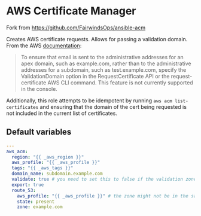 # AWS Certificate Manager

Fork from https://github.com/FairwindsOps/ansible-acm

Creates AWS certificate requests. Allows for passing a validation domain. From the AWS [documentation](http://docs.aws.amazon.com/acm/latest/userguide/gs-acm-validate.html):

> To ensure that email is sent to the administrative addresses for an apex domain, such as example.com, rather than to the administrative addresses for a subdomain, such as test.example.com, specify the ValidationDomain option in the RequestCertificate API or the request-certificate AWS CLI command. This feature is not currently supported in the console.

Additionally, this role attempts to be idempotent by running `aws acm list-certificates` and ensuring that the domain of the cert being requested is not included in the current list of certificates.

<!--TOC-->
<!--ENDTOC-->

<!--ROLEVARS-->
## Default variables
```yaml
---
aws_acm:
  region: "{{ _aws_region }}"
  aws_profile: "{{ _aws_profile }}"
  tags: "{{ _aws_tags }}"
  domain_name: subdomain.example.com
  validate: true # you need to set this to false if the validation zone is not in Route 53 or you do not have CLI access
  export: true
  route_53:
    aws_profile: "{{ _aws_profile }}" # the zone might not be in the same account as the certificate
    state: present
    zone: example.com

```

<!--ENDROLEVARS-->
